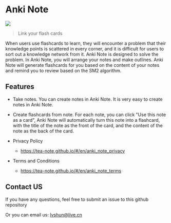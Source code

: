 # Anki Note

![](https://anki-note-apple-bucket.oss-cn-hangzhou.aliyuncs.com/icon_128x128.png)

> Link your flash cards

When users use flashcards to learn, they will encounter a problem that their knowledge points is scattered in every corner, and it is difficult for users to sort out a knowledge network from it.
Anki Note is designed to solve the problem. In Anki Note, you will arrange your notes and make outlines. Anki Note will generate flashcards for you based on the content of your notes and remind you to review based on the SM2 algorithm.

## Features

- Take notes. You can create notes in Anki Note. It is very easy to create notes in Anki Note.
- Create flashcards from note. For each note, you can click "Use this note as a card", Anki Note will automatically turn this note into a flashcard, with the title of the note as the front of the card, and the content of the note as the back of the card.

- Privacy Policy
    - https://tea-note.github.io/#/en/anki_note_privacy
- Terms and Conditions
    - https://tea-note.github.io/#/en/anki_note_terms

## Contact US

If you have any questions, feel free to submit an issue to this github repository

Or you can email us: lvshun@live.cn

